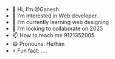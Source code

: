- 👋 Hi, I’m @Ganesh
- 👀 I’m interested in Web developer 
- 🌱 I’m currently learning web designing 
- 💞️ I’m looking to collaborate on 2025
- 📫 How to reach me 9121352005
- 😄 Pronouns: He/him
- ⚡ Fun fact: ....

<!---
Ganesh2005-479/Ganesh2005-479 is a ✨ special ✨ repository because its `README.md` (this file) appears on your GitHub profile.
You can click the Preview link to take a look at your changes.
--->
